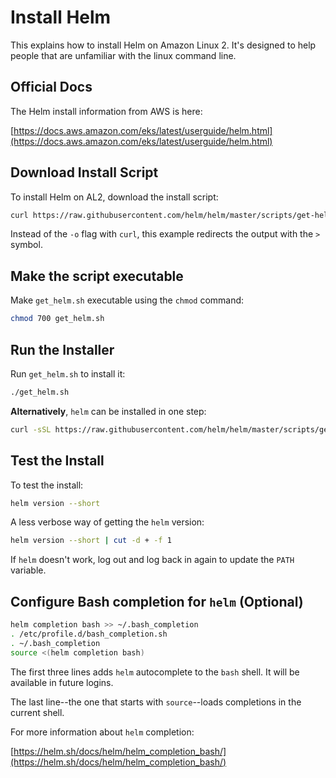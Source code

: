 # Install Helm

This explains how to install Helm on Amazon Linux 2.  It's designed to help people
that are unfamiliar with the linux command line.

## Official Docs

The Helm install information from AWS is here:

[https://docs.aws.amazon.com/eks/latest/userguide/helm.html](https://docs.aws.amazon.com/eks/latest/userguide/helm.html)

## Download Install Script

To install Helm on AL2, download the install script:

```bash
curl https://raw.githubusercontent.com/helm/helm/master/scripts/get-helm-3 > get_helm.sh
```

Instead of the `-o` flag with `curl`, this example redirects the output with the `>` symbol.

## Make the script executable

Make `get_helm.sh` executable using the `chmod` command:

```bash
chmod 700 get_helm.sh
```

## Run the Installer

Run `get_helm.sh` to install it:

```bash
./get_helm.sh
```

**Alternatively**, `helm` can be installed in one step:

```bash
curl -sSL https://raw.githubusercontent.com/helm/helm/master/scripts/get-helm-3 | bash
```

## Test the Install

To test the install:

```bash
helm version --short
```

A less verbose way of getting the `helm` version:

```bash
helm version --short | cut -d + -f 1
```

If `helm` doesn't work, log out and log back in again to update the `PATH`
variable.

## Configure Bash completion for `helm` (Optional)

```bash
helm completion bash >> ~/.bash_completion
. /etc/profile.d/bash_completion.sh
. ~/.bash_completion
source <(helm completion bash)
```

The first three lines adds `helm` autocomplete to the `bash` shell. It will be
available in future logins.

The last line--the one that starts with `source`--loads completions in the
current shell.

For more information about `helm` completion:

[https://helm.sh/docs/helm/helm_completion_bash/](https://helm.sh/docs/helm/helm_completion_bash/)

